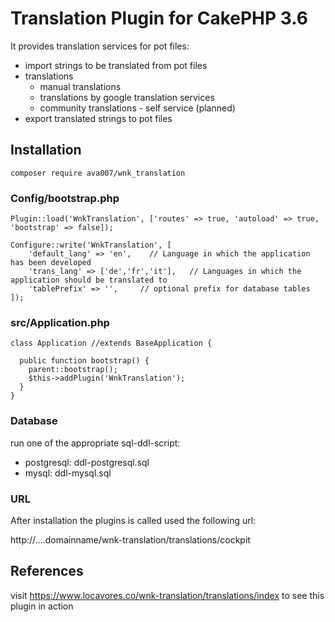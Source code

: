  
# Translation Plugin for CakePHP 3.6

It provides translation services for pot files:

- import strings to be translated from pot files
- translations
  - manual translations
  - translations by google translation services
  - community translations - self service (planned)
- export translated strings to pot files
 


## Installation
``` shell
composer require ava007/wnk_translation
```

### Config/bootstrap.php
```
Plugin::load('WnkTranslation', ['routes' => true, 'autoload' => true, 'bootstrap' => false]);

Configure::write('WnkTranslation', [
    'default_lang' => 'en',    // Language in which the application has been developed
    'trans_lang' => ['de','fr','it'],   // Languages in which the application should be translated to
    'tablePrefix' => '',     // optional prefix for database tables
]);
```
### src/Application.php
```
class Application //extends BaseApplication {

  public function bootstrap() {
    parent::bootstrap();
    $this->addPlugin('WnkTranslation');
  }
}
```
### Database

run one of the appropriate sql-ddl-script:
- postgresql:   ddl-postgresql.sql
- mysql:        ddl-mysql.sql

### URL

After installation the plugins is called used the following url:

http://....domainname/wnk-translation/translations/cockpit


## References



visit https://www.locavores.co/wnk-translation/translations/index to see this plugin in action

